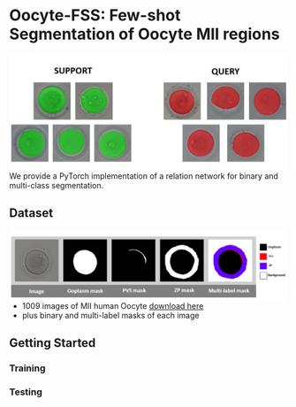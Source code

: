# Oocyte-FSS: Few-shot Segmentation of Oocyte MII regions

<img src='example/example.png' align="left">

We provide a PyTorch implementation of a relation network for binary and multi-class segmentation.

## Dataset

<img src='example/dataset.png' align="left">

- 1009 images of MII human Oocyte [download here](link)
- plus binary and multi-label masks of each image

## Getting Started
### Training

### Testing


